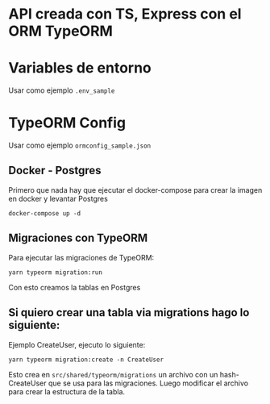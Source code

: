 # API creada con TS, Express con el ORM TypeORM

# Variables de entorno
Usar como ejemplo `.env_sample`

# TypeORM Config
Usar como ejemplo `ormconfig_sample.json`

## Docker - Postgres
Primero que nada hay que ejecutar el docker-compose para crear la imagen en docker y levantar Postgres

`docker-compose up -d`

## Migraciones con TypeORM
Para ejecutar las migraciones de TypeORM:

`yarn typeorm migration:run`

Con esto creamos la tablas en Postgres

## Si quiero crear una tabla via migrations hago lo siguiente:

Ejemplo CreateUser, ejecuto lo siguiente:

`yarn typeorm migration:create -n CreateUser`

Esto crea en `src/shared/typeorm/migrations` un archivo con un hash-CreateUser que se usa para las migraciones. Luego modificar el archivo para crear la estructura de la tabla.